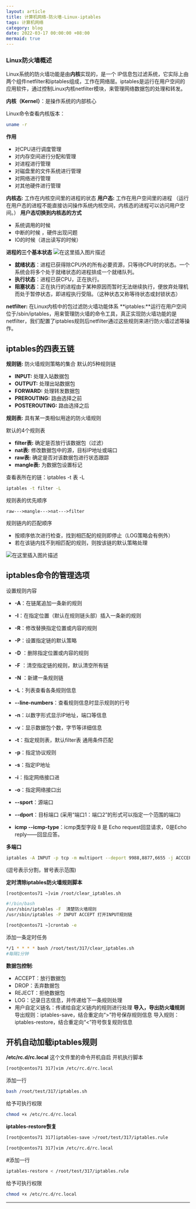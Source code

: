 ```yaml
---
layout: article
title: 计算机网络-防火墙-Linux-iptables
tags: 计算机网络
category: blog
date: 2022-03-17 00:00:00 +08:00
mermaid: true
---
```

### Linux防火墙概述
Linux系统的防火墙功能是由**内核**实现的，是一个 IP信息包过滤系统，它实际上由两个组件netfilter和iptables组成，工作在网络层。iptables是运行在用户空间的应用软件，通过控制Linux内核netfilter模块，来管理网络数据包的处理和转发。

**内核（Kernel）**：是操作系统的内部核心

Linux命令查看内核版本：

```bash
uname -r
```

**作用**

 - 对CPU进行调度管理
 - 对内存空间进行分配和管理
 - 对进程进行管理
 - 对磁盘里的文件系统进行管理
 - 对网络进行管理
 - 对其他硬件进行管理

**内核态:** 工作在内核空间里的进程的状态
**用户态:** 工作在用户空间里的进程
（运行在用户态的进程不能直接访问操作系统内核空间，内核态的进程可以访问用户空间。）
**用户态切换到内核态的方式**
 - 系统调用的时候
 - 中断的时候 ，硬件出现问题
 - IO的时候（进出读写的时候）
 
 **进程的三个基本状态**
 ![在这里插入图片描述](https://img-blog.csdnimg.cn/aa2c4b1a3f664bd09411d6567033f4d0.png?x-oss-process=image/watermark,type_d3F5LXplbmhlaQ,shadow_50,text_Q1NETiBAeXV0YW9fNTE3,size_20,color_FFFFFF,t_70,g_se,x_16)

 - **就绪状态**：进程已获得除CPU外的所有必要资源，只等待CPU时的状态。一个系统会将多个处于就绪状态的进程排成一个就绪队列。
 - **执行状态**：进程已获CPU，正在执行。
 - **阻塞状态**：正在执行的进程由于某种原因而暂时无法继续执行，便放弃处理机而处于暂停状态，即进程执行受阻。（这种状态又称等待状态或封锁状态）
 
 **netfilter:** 在Linux内核中的包过滤防火墙功能体系
 **iptables:**运行在用户空间位于/sbin/iptables，用来管理防火墙的命令工具，真正实现防火墙功能的是netfilter，我们配置了iptables规则后netfilter通过这些规则来进行防火墙过滤等操作。
 
## iptables的四表五链
**规则链:** 防火墙规则策略的集合
默认的5种规则链
 - **INPUT:** 处理入站数据包
 - **OUTPUT:** 处理出站数据包
 - **FORWARD:** 处理转发数据包
 - **PREROUTING:** 路由选择之前
 - **POSTEROUTING:** 路由选择之后

**规则表:** 具有某一类相似用途的防火墙规则

默认的4个规则表
- **filter表:** 确定是否放行该数据包（过滤）
- **nat表:** 修改数据包中的源，目标IP地址或端口
- **raw表:** 确定是否对该数据包进行状态跟踪
- **mangle表:** 为数据包设置标记

查看表所在的链：iptables -t 表 -L

```bash
iptables -t filter -L 
```
规则表的优先顺序

	raw--->mangle--->nat--->filter

规则链内的匹配顺序
- 按顺序依次进行检查，找到相匹配的规则即停止（LOG策略会有例外）
- 若在该链内找不到相匹配的规则，则按该链的默认策略处理


![在这里插入图片描述](https://img-blog.csdnimg.cn/742ac72d9f64473290b15294cfb7b668.png?x-oss-process=image/watermark,type_d3F5LXplbmhlaQ,shadow_50,text_Q1NETiBAeXV0YW9fNTE3,size_20,color_FFFFFF,t_70,g_se,x_16)

## iptables命令的管理选项
设置规则内容

 - **-A**：在链尾追加一条新的规则
 - **-I**：在指定位置（默认在规则链头部）插入一条新的规则
 - **-R**：修改替换指定位置或内容的规则
 - **-P**：设置指定链的默认策略
 - **-D** ：删除指定位置或内容的规则
- **-F** ：清空指定链的规则，默认清空所有链
- **-N** ：新建一条规则链
 - **-L**：列表查看各条规则信息
 - **--line-numbers**：查看规则信息时显示规则的行号
 - **-n**：以数字形式显示IP地址，端口等信息
 - **-v**：显示数据包个数，字节等详细信息
- **-t**：指定规则表，默认filter表
通用条件匹配

- **-p**：指定协议规则
- **-s**：指定IP地址
- **-i**：指定网络接口进
- **-o**：指定网络接口出
- **--sport**：源端口
- **--dport**：目标端口
(采用“端口1：端口2”的形式可以指定一个范围的端口)

-  **icmp --icmp-type**：icmp类型字段 8 是 Echo request回显请求，0是Echo reply——回显应答。

**多端口**
```bash
iptables -A INPUT -p tcp -m multiport --deport 9988,8877,6655 -j ACCCEPT 
```
(逗号表示分割，冒号表示范围)

**定时清除iptables防火墙规则脚本**

```bash
[root@centos71 ~]vim /root/clear_iptables.sh
```
```bash
#!/bin/bash
/usr/sbin/iptables -F  清楚防火墙规则
/usr/sbin/iptables -P INPUT ACCEPT 打开INPUT规则链
```

```bash
[root@centos71 ~]crontab -e
```
添加一条定时任务
```bash
*/1 * * * * bash /root/test/317/clear_iptables.sh
#每隔1分钟
```

**数据包控制**:
- ACCEPT：放行数据包
- DROP：丢弃数据包
- REJECT：拒绝数据包
- LOG：记录日志信息，并传递给下一条规则处理
- 用户自定义链名：传递给自定义链内的规则进行处理
**导入，导出防火墙规则**
导出规则：iptables-save，结合重定向“>”符号保存规则信息
导入规则：iptables-restore，结合重定向“<”符号恢复规则信息

## 开机自动加载iptables规则
**/etc/rc.d/rc.local** 这个文件里的命令开机自启
开机执行脚本

```bash
[root@centos71 317]vim /etc/rc.d/rc.local 
```


添加一行

```bash
bash /root/test/317/iptables.sh
```
给予可执行权限
```bash
chmod +x /etc/rc.d/rc.local
```

**iptables-restore恢复**

```bash
[root@centos71 317]iptables-save >/root/test/317/iptables.rule
```
```bash
[root@centos71 317]vim /etc/rc.d/rc.local 
```
#添加一行

```bash
iptables-restore < /root/test/317/iptables.rule
```

给予可执行权限
```bash
chmod +x /etc/rc.d/rc.local
```
---------------
 
